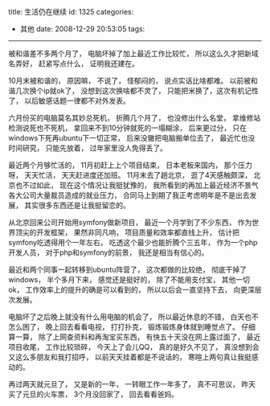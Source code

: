 title: 生活仍在继续
id: 1325
categories:
  - 其他
date: 2008-12-29 20:53:05
tags:
---

被和谐差不多两个月了， 电脑坏掉了加上最近工作比较忙， 所以这么久才把新域名弄好， 赶紧写点什么， 证明我还建在。

10月末被和谐的， 原因嘛， 不说了， 怪郁闷的， 说点实话比啥都难。 以前被和谐几次换个ip就ok了， 没想到这次换啥都不灵了， 只能把米换了，这次有机记性了， 以后敏感话题一律都不对外发表。

六月份买的电脑莫名其妙总死机， 折腾几个月了， 也没修出什么名堂， 拿维修站检测说死也不死机， 拿回来不到10分钟就死的一塌糊涂， 后来更过分， 只在windows下死再ubuntu下一切正常， 后来没辙把电脑搬单位去了， 最近忙也没时间研究， 只能先放着， 过年家里没人免得丢了。

最近两个月够忙活的， 11月初赶上上个项目结束， 日本老板来国内， 那个压力呀， 天天忙活， 天天赶进度还加班。 11月末去了趟北京， 逛了4天感触颇深， 北京也不过如此， 现在这个情况让我挺犹豫的， 我所看到的再加上最近经济不景气各大公司大量裁员造成的就业压力， 合同马上到期了我正考虑明年是不是出去发展， 其实很多东西还是让我挺留恋的。

从北京回来公司开始用symfony做新项目， 最近一个月学到了不少东西， 作为世界顶尖的开发框架， 果然非同凡响， 项目质量和效率都直线上升， 估计把symfony吃透得用个一年左右， 吃透这个最少也能折腾个三五年， 作为一个php开发人员， 对于php和symfony的前景， 我还是相当有信心的。

最近和两个同事一起转移到ubuntu阵营了， 这次都做的比较绝， 彻底干掉了windows， 半个多月下来， 感觉还是挺好的， 除了不能用支付宝， 其他一切ok， 工作效率上的提升的确是可以看到的， 所以以后会一直坚持下去， 向更深层次发展。

电脑坏了之后晚上就没有什么用电脑的机会了， 所以最近休息的不错， 白天也不怎么困了， 晚上回去看看电视， 打打扑克， 锻炼锻炼身体就到睡觉点了。 仔细算一算， 除了上网查资料和再淘宝买东西， 有快五十天没在网上露过面了， 最近项目收尾， 工作比较琐碎， 今天上了会儿QQ， 真的是好久不见了， 真没想到会又这么多朋友和我打招呼， 以前天天挂着都是不说话的， 寒暄上两句真让我挺感动的。

再过两天就元旦了， 又是新的一年， 一转眼工作一年多了， 真不可思议， 昨天买了元旦的火车票， 3个月没回家了， 回去看看爸妈。
